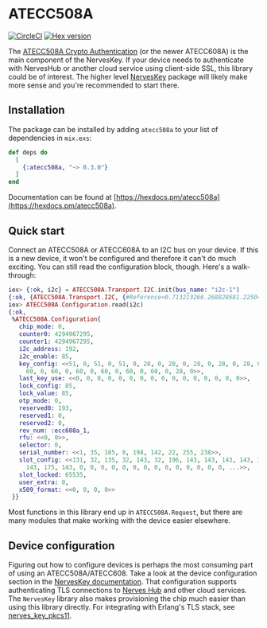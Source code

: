 # ATECC508A

[![CircleCI](https://circleci.com/gh/nerves-hub/atecc508a.svg?style=svg)](https://circleci.com/gh/nerves-hub/atecc508a)
[![Hex version](https://img.shields.io/hexpm/v/atecc508a.svg "Hex version")](https://hex.pm/packages/atecc508a)

The [ATECC508A Crypto Authentication](https://www.microchip.com/wwwproducts/en/ATECC508A)
(or the newer ATECC608A) is the main component of the NervesKey. If your device
needs to authenticate with NervesHub or another cloud service using client-side
SSL, this library could be of interest. The higher level
[NervesKey](https://github.com/nerves-hub/nerves_key) package will likely make
more sense and you're recommended to start there.

## Installation

The package can be installed by adding `atecc508a` to your list of dependencies
in `mix.exs`:

```elixir
def deps do
  [
    {:atecc508a, "~> 0.3.0"}
  ]
end
```

Documentation can be found at [https://hexdocs.pm/atecc508a](https://hexdocs.pm/atecc508a).

## Quick start

Connect an ATECC508A or ATECC608A to an I2C bus on your device. If this is a new
device, it won't be configured and therefore it can't do much exciting. You can
still read the configuration block, though. Here's a walk-through:

```elixir
iex> {:ok, i2c} = ATECC508A.Transport.I2C.init(bus_name: "i2c-1")
{:ok, {ATECC508A.Transport.I2C, {#Reference<0.713213266.268828681.225043>, 96}}}
iex> ATECC508A.Configuration.read(i2c)
{:ok,
 %ATECC508A.Configuration{
   chip_mode: 0,
   counter0: 4294967295,
   counter1: 4294967295,
   i2c_address: 192,
   i2c_enable: 85,
   key_config: <<51, 0, 51, 0, 51, 0, 28, 0, 28, 0, 28, 0, 28, 0, 28, 0, 60, 0,
     60, 0, 60, 0, 60, 0, 60, 0, 60, 0, 60, 0, 28, 0>>,
   last_key_use: <<0, 0, 0, 0, 0, 0, 0, 0, 0, 0, 0, 0, 0, 0, 0, 0>>,
   lock_config: 85,
   lock_value: 85,
   otp_mode: 0,
   reserved0: 193,
   reserved1: 0,
   reserved2: 0,
   rev_num: :ecc608a_1,
   rfu: <<0, 0>>,
   selector: 0,
   serial_number: <<1, 35, 185, 8, 198, 142, 22, 255, 238>>,
   slot_config: <<131, 32, 135, 32, 143, 32, 196, 143, 143, 143, 143, 143, 159,
     143, 175, 143, 0, 0, 0, 0, 0, 0, 0, 0, 0, 0, 0, 0, 0, 0, ...>>,
   slot_locked: 65535,
   user_extra: 0,
   x509_format: <<0, 0, 0, 0>>
 }}
```

Most functions in this library end up in `ATECC508A.Request`, but there are many
modules that make working with the device easier elsewhere.

## Device configuration

Figuring out how to configure devices is perhaps the most consuming part of
using an ATECC508A/ATECC608. Take a look at the device configuration section in
the [NervesKey documentation](https://github.com/nerves-hub/nerves_key). That
configuration supports authenticating TLS connections to [Nerves
Hub](https://nerves-hub.org/) and other cloud services. The `NervesKey` library
also makes provisioning the chip much easier than using this library directly.
For integrating with Erlang's TLS stack, see
[nerves_key_pkcs11](https://github.com/nerves-hub/nerves_key_pkcs11).
